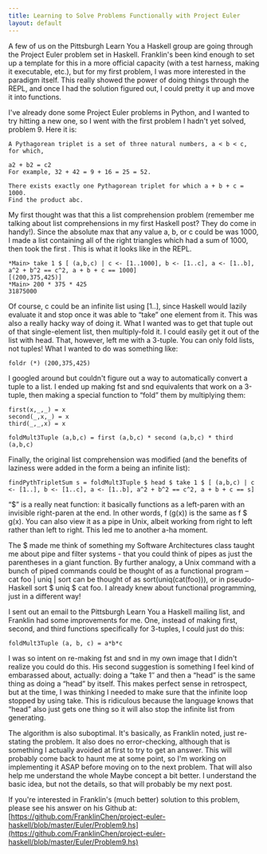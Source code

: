 ```yaml
---
title: Learning to Solve Problems Functionally with Project Euler
layout: default
---
```


A few of us on the Pittsburgh Learn You a Haskell group are going through the Project Euler problem set in Haskell.  Franklin's been kind enough to set up a template for this in a more official capacity (with a test harness, making it executable, etc.), but for my first problem, I was more interested in the paradigm itself.  This really showed the power of doing things through the REPL, and once I had the solution figured out, I could pretty it up and move it into functions.

I've already done some Project Euler problems in Python, and I wanted to try hitting a new one, so I went with the first problem I hadn't yet solved, problem 9.  Here it is:

```
A Pythagorean triplet is a set of three natural numbers, a < b < c, for which,

a2 + b2 = c2
For example, 32 + 42 = 9 + 16 = 25 = 52.

There exists exactly one Pythagorean triplet for which a + b + c = 1000.
Find the product abc.
```

My first thought was that this a list comprehension problem (remember me talking about list comprehensions in my first Haskell post?  They do come in handy!).  Since the absolute max that any value a, b, or c could be was 1000, I made a list containing all of the right triangles which had a sum of 1000, then took the first .  This is what it looks like in the REPL.

```
*Main> take 1 $ [ (a,b,c) | c <- [1..1000], b <- [1..c], a <- [1..b], a^2 + b^2 == c^2, a + b + c == 1000]
[(200,375,425)]
*Main> 200 * 375 * 425
31875000
```

Of course, c could be an infinite list using [1..], since Haskell would lazily evaluate it and stop once it was able to “take” one element from it.  This was also a really hacky way of doing it.  What I wanted was to get that tuple out of that single-element list, then multiply-fold it.  I could easily get it out of the list with head.  That, however, left me with a 3-tuple.  You can only fold lists, not tuples!  What I wanted to do was something like:

```
foldr (*) (200,375,425)
```

I googled around but couldn't figure out a way to automatically convert a tuple to a list.  I ended up making fst and snd equivalents that work on a 3-tuple, then making a special function to “fold” them by multiplying them:

```
first(x,_,_) = x
second(_,x,_) = x
third(_,_,x) = x

foldMult3Tuple (a,b,c) = first (a,b,c) * second (a,b,c) * third (a,b,c)
```

Finally, the original list comprehension was modified (and the benefits of laziness were added in the form a being an infinite list):

```
findPythTripletSum s = foldMult3Tuple $ head $ take 1 $ [ (a,b,c) | c <- [1..], b <- [1..c], a <- [1..b], a^2 + b^2 == c^2, a + b + c == s]
```

“$” is a really neat function: it basically functions as a left-paren with an invisible right-paren at the end.  In other words, f (g(x)) is the same as f $ g(x).   You can also view it as a pipe in Unix, albeit working from right to left rather than left to right.  This led me to another a-ha moment.

The $ made me think of something my Software Architectures class taught me about pipe and filter systems - that you could think of pipes as just the parentheses in a giant function.  By further analogy, a Unix command with a bunch of piped commands could be thought of  as a functional program – cat foo | uniq | sort can be thought of as sort(uniq(cat(foo))), or in pseudo-Haskell sort $ uniq $ cat foo.  I already knew about functional programming, just in a different way!

I sent out an email to the Pittsburgh Learn You a Haskell mailing list, and Franklin had some improvements for me.  One, instead of making first, second, and third functions specifically for 3-tuples, I could just do this:

```
foldMult3Tuple (a, b, c) = a*b*c
```

I was so intent on re-making fst and snd in my own image that I didn't realize you could do this.  His second suggestion is something I feel kind of embarassed about, actually: doing a “take 1″ and then a “head” is the same thing as doing a “head” by itself.  This makes perfect sense in retrospect, but at the time, I was thinking I needed to make sure that the infinite loop stopped by using take.  This is ridiculous because the language knows that “head” also just gets one thing so it will also stop the infinite list from generating.

The algorithm is also suboptimal.  It's basically, as Franklin noted, just re-stating the problem.  It also does no error-checking, although that is something I actually avoided at first to try to get an answer.  This will probably come back to haunt me at some point, so I'm working on implementing it ASAP before moving on to the next problem.  That will also help me understand the whole Maybe concept a bit better.  I understand the basic idea, but not the details, so that will probably be my next post.

If you're interested in Franklin's (much better) solution to this problem, please see his answer on his Github at: [https://github.com/FranklinChen/project-euler-haskell/blob/master/Euler/Problem9.hs](https://github.com/FranklinChen/project-euler-haskell/blob/master/Euler/Problem9.hs)